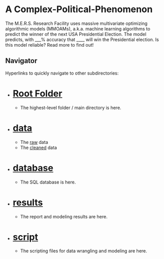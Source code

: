 # A Complex-Political-Phenomenon
The M.E.R.S. Research Facility uses massive multivariate optimizing algorithmic models (MMOAMs), a.k.a. machine learning algorithms to predict the winner of the next USA Presidential Election. The model predicts, with ___% accuracy that ____ will win the Presidential election. Is this model reliable? Read more to find out!

## Navigator
Hyperlinks to quickly navigate to other subdirectories:
- # [Root Folder](https://github.com/mike2463/Complex_Political_Phenomenon/tree/main)
  - The highest-level folder / main directory is here.
- # [data](https://github.com/mike2463/Complex_Political_Phenomenon/tree/main/data)
  - The [raw](https://github.com/mike2463/Complex_Political_Phenomenon/tree/main/data/data_raw) data
  - The [cleaned](https://github.com/mike2463/Complex_Political_Phenomenon/tree/development/data/data_cleaned) data
- # [database](https://github.com/mike2463/Complex_Political_Phenomenon/tree/main/database)
  - The SQL database is here.
- # [results](https://github.com/mike2463/Complex_Political_Phenomenon/tree/main/results)
  - The report and modeling results are here.
- # [script](https://github.com/mike2463/Complex_Political_Phenomenon/tree/main/script)
  - The scripting files for data wrangling and modeling are here.
